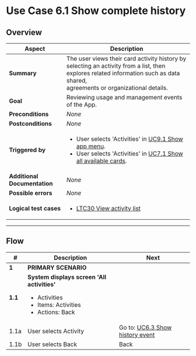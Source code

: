 # Use Case 6.1 Show complete history

## Overview

| Aspect                       | Description                                                                                                                                                                                        |
| ---------------------------- |----------------------------------------------------------------------------------------------------------------------------------------------------------------------------------------------------|
| **Summary**                  | The user views their card activity history by selecting an activity from a list, then explores related information such as data shared,<br>agreements or organizational details.                   |
| **Goal**                     | Reviewing usage and management events of the App.                                                                                                                                                  |
| **Preconditions**            | *None*                                                                                                                                                                                             |
| **Postconditions**           | *None*                                                                                                                                                                                             |
| **Triggered by**             | <ul><li>User selects 'Activities' in [UC9.1 Show app menu](UC9.1_ShowAppMenu.md).</li><li>User selects 'Activities' in [UC7.1 Show all available cards](UC7.1_ShowAllAvailableCards.md).</li></ul> |
| **Additional Documentation** | *None*                                                                                                                                                                                             |
| **Possible errors**          | *None*                                                                                                                                                                                             |
| **Logical test cases**       | <ul><li>[LTC30 View activity list](../logical-test-cases.md#ltc30)</li></ul>                                                                                                                       |

---

## Flow

| #       | Description                                                                                                             | Next                                                         |
|---------|-------------------------------------------------------------------------------------------------------------------------|--------------------------------------------------------------|
| **1**   | **PRIMARY SCENARIO**                                                                                                    |                                                              |
| **1.1** | **System displays screen 'All activities'**<ul><li>Activities</li><li>Items: Activities</li><li>Actions: Back</li></ul> |                                                              |
| 1.1a    | User selects Activity                                                                                                   | Go to: [UC6.3 Show history event](UC6.3_ShowHistoryEvent.md) |
| 1.1b    | User selects Back                                                                                                       | Back                                                         |
